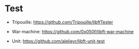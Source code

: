 # Test
- Tripouille: https://github.com/Tripouille/libftTester

- War-machine: https://github.com/0x050f/libft-war-machine

- Unit: https://github.com/alelievr/libft-unit-test

